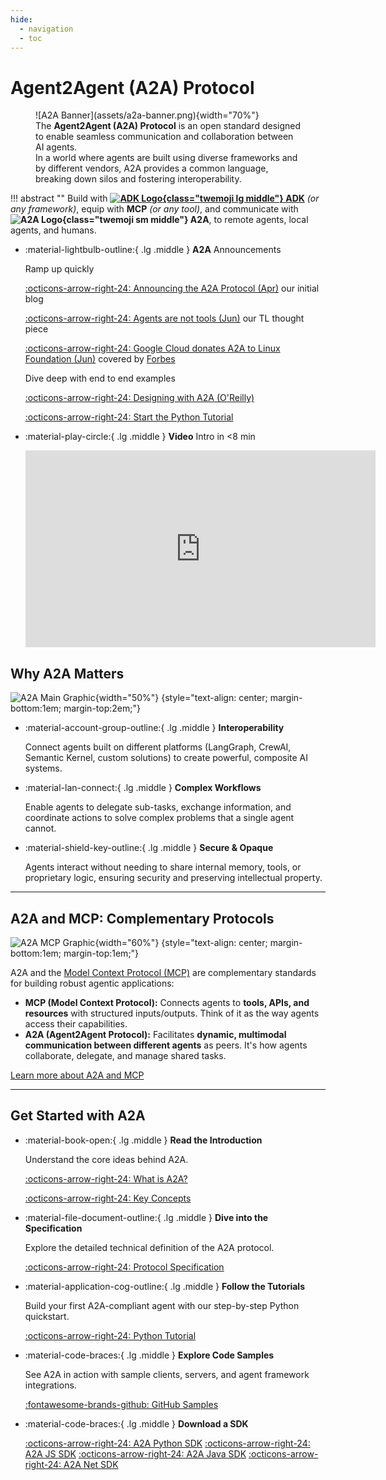 ```yaml
---
hide:
  - navigation
  - toc
---
```


# Agent2Agent (A2A) Protocol

<figure class="hero" markdown>
  ![A2A Banner](assets/a2a-banner.png){width="70%"}
  <figcaption>
    The <strong>Agent2Agent (A2A) Protocol</strong> is an open standard
    designed to enable seamless communication and collaboration between AI agents.<br>
    In a world where agents are built using diverse frameworks and by different vendors,
    A2A provides a common language, breaking down silos and fostering interoperability.
   </figcaption>
</figure>

!!! abstract ""
    Build with
    **[![ADK Logo](./assets/adk.svg){class="twemoji lg middle"} ADK](https://google.github.io/adk-docs/)** _(or any framework)_,
    equip with **MCP** _(or any tool)_,
    and communicate with
    **![A2A Logo](./assets/a2a-logo-black.svg){class="twemoji sm middle"} A2A**,
    to remote agents, local agents, and humans.

<div class="grid cards" markdown>

- :material-lightbulb-outline:{ .lg .middle } **A2A** Announcements

    Ramp up quickly

    [:octicons-arrow-right-24: Announcing the A2A Protocol (Apr)](https://developers.googleblog.com/en/a2a-a-new-era-of-agent-interoperability/)
    our initial blog

    [:octicons-arrow-right-24: Agents are not tools (Jun)](https://www.googlecloudcommunity.com/gc/Community-Blogs/Agents-are-not-tools/ba-p/922716)
    our TL thought piece

    [:octicons-arrow-right-24: Google Cloud donates A2A to Linux Foundation (Jun)](https://developers.googleblog.com/en/google-cloud-donates-a2a-to-linux-foundation/)
    covered by [Forbes](https://www.forbes.com/sites/janakirammsv/2025/06/25/key-tech-firms-unite-as-google-donates-a2a-to-linux-foundation/)

    Dive deep with end to end examples

    [:octicons-arrow-right-24: Designing with A2A (O'Reilly)](https://www.oreilly.com/radar/designing-collaborative-multi-agent-systems-with-the-a2a-protocol/)

    [:octicons-arrow-right-24: Start the Python Tutorial](tutorials/python/1-introduction.md)

- :material-play-circle:{ .lg .middle } **Video** Intro in <8 min

    <iframe width="560" height="315" src="https://www.youtube.com/embed/Fbr_Solax1w?si=QxPMEEiO5kLr5_0F" title="YouTube video player" frameborder="0" allow="accelerometer; autoplay; clipboard-write; encrypted-media; gyroscope; picture-in-picture; web-share" referrerpolicy="strict-origin-when-cross-origin" allowfullscreen></iframe>

</div>

## Why A2A Matters

![A2A Main Graphic](assets/a2a-main.png){width="50%"}
{style="text-align: center; margin-bottom:1em; margin-top:2em;"}

<div class="grid cards" markdown>

- :material-account-group-outline:{ .lg .middle } **Interoperability**

    Connect agents built on different platforms (LangGraph, CrewAI, Semantic Kernel, custom solutions) to create powerful, composite AI systems.

- :material-lan-connect:{ .lg .middle } **Complex Workflows**

    Enable agents to delegate sub-tasks, exchange information, and coordinate actions to solve complex problems that a single agent cannot.

- :material-shield-key-outline:{ .lg .middle } **Secure & Opaque**

    Agents interact without needing to share internal memory, tools, or proprietary logic, ensuring security and preserving intellectual property.

</div>

---

## A2A and MCP: Complementary Protocols

![A2A MCP Graphic](assets/a2a-mcp-readme.png){width="60%"}
{style="text-align: center; margin-bottom:1em; margin-top:1em;"}

A2A and the [Model Context Protocol (MCP)](https://modelcontextprotocol.io/) are complementary standards for building robust agentic applications:

- **MCP (Model Context Protocol):** Connects agents to **tools, APIs, and resources** with structured inputs/outputs. Think of it as the way agents access their capabilities.
- **A2A (Agent2Agent Protocol):** Facilitates **dynamic, multimodal communication between different agents** as peers. It's how agents collaborate, delegate, and manage shared tasks.

[Learn more about A2A and MCP](./topics/a2a-and-mcp.md)

---

## Get Started with A2A

<div class="grid cards" markdown>

- :material-book-open:{ .lg .middle } **Read the Introduction**

    Understand the core ideas behind A2A.

    [:octicons-arrow-right-24: What is A2A?](./topics/what-is-a2a.md)

    [:octicons-arrow-right-24: Key Concepts](./topics/key-concepts.md)

- :material-file-document-outline:{ .lg .middle } **Dive into the Specification**

    Explore the detailed technical definition of the A2A protocol.

    [:octicons-arrow-right-24: Protocol Specification](./specification.md)

- :material-application-cog-outline:{ .lg .middle } **Follow the Tutorials**

    Build your first A2A-compliant agent with our step-by-step Python quickstart.

    [:octicons-arrow-right-24: Python Tutorial](./tutorials/python/1-introduction.md)

- :material-code-braces:{ .lg .middle } **Explore Code Samples**

    See A2A in action with sample clients, servers, and agent framework integrations.

    [:fontawesome-brands-github: GitHub Samples](https://github.com/a2aproject/a2a-samples)

- :material-code-braces:{ .lg .middle } **Download a SDK**

    [:octicons-arrow-right-24: A2A Python SDK](https://github.com/a2aproject/a2a-python)
    [:octicons-arrow-right-24: A2A JS SDK](https://github.com/a2aproject/a2a-js)
    [:octicons-arrow-right-24: A2A Java SDK](https://github.com/a2aproject/a2a-java)
    [:octicons-arrow-right-24: A2A Net SDK](https://github.com/a2aproject/a2a-dotnet)


</div>

